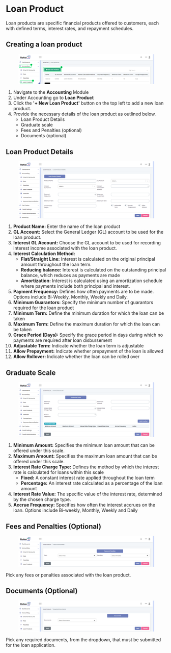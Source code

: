 # Loan Product

Loan products are specific financial products offered to customers, each with defined terms, interest rates, and repayment schedules.&#x20;

## Creating a loan product

<figure><img src="../.gitbook/assets/loan product 1st veiw.png" alt=""><figcaption></figcaption></figure>

1. Navigate to the **Accounting** Module
2. Under Accounting go to **Loan Product**
3. Click the **'+ New Loan Product'** button on the top left to add a new loan product.
4. Provide the necessary details of the loan product as outlined below.
   * Loan Product Details
   * Graduate scale
   * Fees and Penalties (optional)
   * Documents (optional)

## Loan Product Details

<figure><img src="../.gitbook/assets/loan prod form.png" alt=""><figcaption></figcaption></figure>

1. **Product Name:** Enter the name of the loan product
2. **GL Account:** Select the General Ledger (GL) account to be used for the loan product.
3. **Interest GL Account:** Choose the GL account to be used for recording interest income associated with the loan product.
4. **Interest Calculation Method:**
   * **Flat/Straight Line:** Interest is calculated on the original principal amount throughout the loan term.
   * **Reducing balance:** Interest is calculated on the outstanding principal balance, which reduces as payments are made
   * **Amortization:** Interest is calculated using an amortization schedule where payments include both principal and interest.
5. **Payment Frequency:** Defines how often payments are to be made. Options include Bi-Weekly, Monthly, Weekly and Daily.
6. **Minimum Guarantors:** Specify the minimum number of guarantors required for the loan product
7. **Minimum Term:** Define the minimum duration for which the loan can be taken
8. **Maximum Term:** Define the maximum duration for which the loan can be taken
9. **Grace Period (Days):** Specify the grace period in days during which no payments are required after loan disbursement
10. **Adjustable Term:** Indicate whether the loan term is adjustable
11. **Allow Prepayment:** Indicate whether prepayment of the loan is allowed
12. **Allow Rollover:** Indicate whether the loan can be rolled over

## Graduate Scale

<figure><img src="../.gitbook/assets/loan prod graduate scale.png" alt=""><figcaption></figcaption></figure>

1. **Minimum Amount:** Specifies the minimum loan amount that can be offered under this scale.
2. **Maximum Amount:** Specifies the maximum loan amount that can be offered under this scale.
3. **Interest Rate Charge Type:** Defines the method by which the interest rate is calculated for loans within this scale
   * **Fixed:** A constant interest rate applied throughout the loan term
   * **Percentage:** An interest rate calculated as a percentage of the loan amount
4. **Interest Rate Value:** The specific value of the interest rate, determined by the chosen charge type.
5. **Accrue Frequency:** Specifies how often the interest accrues on the loan. Options include Bi-weekly, Monthly, Weekly and Daily

## Fees and Penalties (Optional)

<figure><img src="../.gitbook/assets/loan prod fees and penalties.png" alt=""><figcaption></figcaption></figure>

Pick any fees or penalties associated with the loan product.

## Documents (Optional)

<figure><img src="../.gitbook/assets/loan prod documents.png" alt=""><figcaption></figcaption></figure>

Pick any required documents, from the dropdown, that must be submitted for the loan application.
